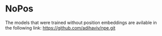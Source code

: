 # NoPos 

The models that were trained without position embeddings are avilable in the following link: https://github.com/adihaviv/npe.git

